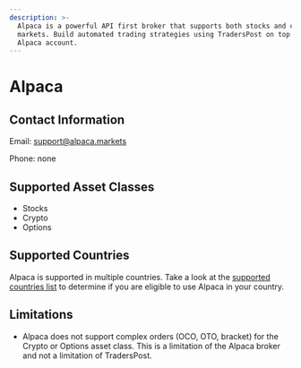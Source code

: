 ```yaml
---
description: >-
  Alpaca is a powerful API first broker that supports both stocks and crypto
  markets. Build automated trading strategies using TradersPost on top of your
  Alpaca account.
---
```


# Alpaca

## Contact Information

Email: [support@alpaca.markets](mailto:support@alpaca.markets)

Phone: none

## Supported Asset Classes

* Stocks
* Crypto
* Options

## Supported Countries

Alpaca is supported in multiple countries. Take a look at the [supported countries list](https://alpaca.markets/support/countries-alpaca-is-available) to determine if you are eligible to use Alpaca in your country.

## Limitations

* Alpaca does not support complex orders (OCO, OTO, bracket) for the Crypto or Options asset class. This is a limitation of the Alpaca broker and not a limitation of TradersPost.

